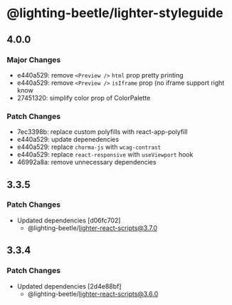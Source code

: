 # @lighting-beetle/lighter-styleguide

## 4.0.0

### Major Changes

- e440a529: remove `<Preview />` `html` prop pretty printing
- e440a529: remove `<Preview />` `isIframe` prop (no iframe support right know
- 27451320: simplify color prop of ColorPalette

### Patch Changes

- 7ec3398b: replace custom polyfills with react-app-polyfill
- e440a529: update depenedencies
- e440a529: replace `chorma-js` with `wcag-contrast`
- e440a529: replace `react-responsive` with `useViewport` hook
- 46992a8a: remove unnecessary dependencies

## 3.3.5

### Patch Changes

- Updated dependencies [d06fc702]
  - @lighting-beetle/lighter-react-scripts@3.7.0

## 3.3.4

### Patch Changes

- Updated dependencies [2d4e88bf]
  - @lighting-beetle/lighter-react-scripts@3.6.0
